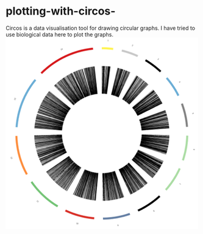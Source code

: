 # plotting-with-circos-
Circos is a data visualisation tool for drawing circular graphs. I have tried to use biological data here to plot the graphs. 
![Circos Plot](Ideograms/Galaxy8-SNP-distribution.png)
